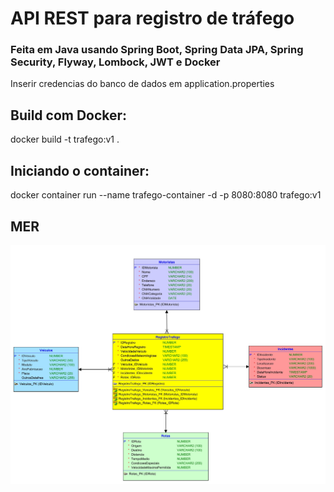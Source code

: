 # API REST para registro de tráfego
### Feita em Java usando Spring Boot, Spring Data JPA, Spring Security, Flyway, Lombock, JWT e Docker
Inserir credencias do banco de dados em application.properties

## Build com Docker:
docker build -t trafego:v1 .

## Iniciando o container:
docker container run --name trafego-container -d -p 8080:8080 trafego:v1

## MER
![MER do Banco de Dados](https://github.com/comar80/api-rest-trafego/blob/main/MER.jpg)


